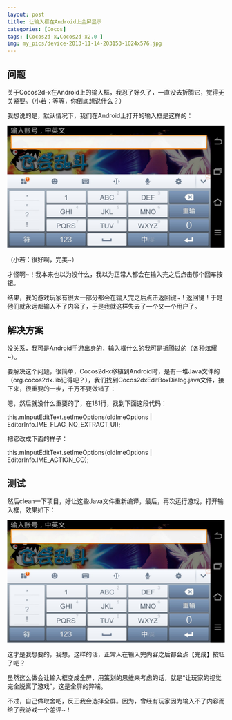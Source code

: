 ```yaml
---
layout: post
title: 让输入框在Android上全屏显示
categories: [Cocos]
tags: [Cocos2d-x,Cocos2d-x2.0 ]
img: my_pics/device-2013-11-14-203153-1024x576.jpg
---
```


## 问题

关于Cocos2d-x在Android上的输入框，我忍了好久了，一直没去折腾它，觉得无关紧要。（小若：等等，你倒底想说什么？）

我想说的是，默认情况下，我们在Android上打开的输入框是这样的：

![](my_pics/device-2013-11-14-203153-1024x576.jpg)

（小若：很好啊，完美~）
 
才怪啊~！我本来也以为没什么，我以为正常人都会在输入完之后点击那个回车按钮。

结果，我的游戏玩家有很大一部分都会在输入完之后点击返回键~！返回键！于是他们就永远都输入不了内容了，于是我就这样失去了一个又一个用户了。

## 解决方案

没关系，我可是Android手游出身的，输入框什么的我可是折腾过的（各种炫耀~）。

要解决这个问题，很简单，Cocos2d-x移植到Android时，是有一堆Java文件的（org.cocos2dx.lib记得吧？），我们找到Cocos2dxEditBoxDialog.java文件，接下来，很重要的一步，千万不要做错了：

 
嗯，然后就没什么重要的了，在181行，找到下面这段代码：

this.mInputEditText.setImeOptions(oldImeOptions | EditorInfo.IME_FLAG_NO_EXTRACT_UI);
 
把它改成下面的样子：

this.mInputEditText.setImeOptions(oldImeOptions | EditorInfo.IME_ACTION_GO);

## 测试

然后clean一下项目，好让这些Java文件重新编译，最后，再次运行游戏，打开输入框，效果如下：

![](my_pics/device-2013-11-14-203153-1024x576.jpg)

这才是我想要的，我想，这样的话，正常人在输入完内容之后都会点【完成】按钮了吧？

虽然这么做会让输入框变成全屏，用策划的思维来考虑的话，就是“让玩家的视觉完全脱离了游戏”，这是全屏的弊端。
 
不过，自己做取舍吧，反正我会选择全屏。因为，曾经有玩家因为输入不了内容而给了我游戏一个差评~！